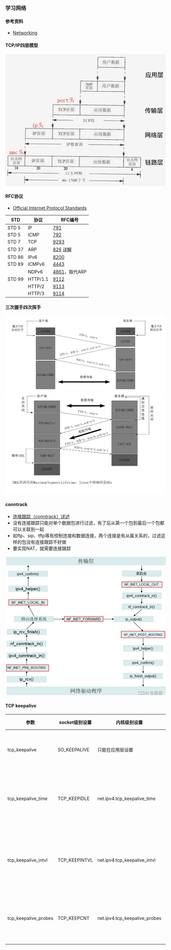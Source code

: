 ### 学习网络

#### 参考资料
* [Networking](https://linux-kernel-labs.github.io/refs/heads/master/labs/networking.html)

#### TCP/IP四层模型

![img](images/tcpip4layers.jpg)

#### RFC协议
* [Official Internet Protocol Standards](https://www.rfc-editor.org/standards.php)

|STD|协议|RFC编号|
|---|---|---|
|STD 5       | IP   | [791](http://www.rfc-editor.org/rfc/rfc791.html)|
|STD 5       | ICMP | [792](http://www.rfc-editor.org/rfc/rfc792.html)|
|STD 7       | TCP  | [9293](http://www.rfc-editor.org/rfc/rfc9293.html)|
|STD 37      | ARP  | [826](http://www.rfc-editor.org/rfc/rfc826.html) [详解](https://zhuanlan.zhihu.com/p/427573801)|
|STD 86      | IPv6 | [8200](http://www.rfc-editor.org/rfc/rfc8200.html)|
|STD 89      | ICMPv6  | [4443](http://www.rfc-editor.org/rfc/rfc4443.html)|
|            | NDPv6   | [4861](http://www.rfc-editor.org/rfc/rfc4861.html)，取代ARP|
|STD 99      | HTTP/1.1| [9112](https://www.rfc-editor.org/rfc/rfc9112.html)|
|            | HTTP/2  | [9113](https://www.rfc-editor.org/rfc/rfc9113.html)|
|            | HTTP/3  | [9114](https://www.rfc-editor.org/rfc/rfc9114.html)|

#### 三次握手四次挥手

![img](images/tcp_connect.png)
![img](images/tcp_close.jpg)

#### conntrack
* [连接跟踪（conntrack）详述](https://blog.csdn.net/alittlefish1/article/details/119967745)
* 没有连接跟踪只能对单个数据包进行过滤，有了后从第一个包到最后一个包都可以关联到一起
* 如ftp、sip、tftp等有控制连接和数据连接，两个连接是有从属关系的，过滤这样的包没有连接跟踪不好做
* 要实现NAT，就需要连接跟踪

![img](images/conntrack-callstack.jpg)

#### TCP keepalive
|参数|socket级别设置|内核级别设置|说明|
|---|---|---|---|
|tcp_keepalive        | SO_KEEPALIVE | 只能在应用层设置             | 开启心跳检查|
|tcp_keepalive_time   | TCP_KEEPIDLE | net.ipv4.tcp_keepalive_time  | idle时多久发一次探测|
|tcp_keepalive_intvl  | TCP_KEEPINTVL| net.ipv4.tcp_keepalive_intvl | 无ack时多久发一次探测|
|tcp_keepalive_probes | TCP_KEEPCNT  | net.ipv4.tcp_keepalive_probes| 无ack时发几次探测|
